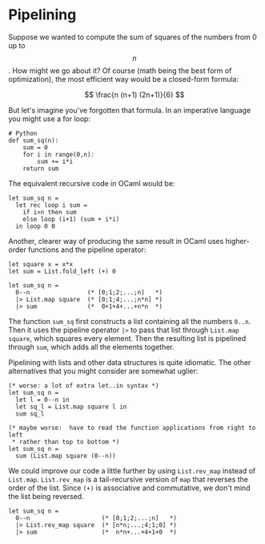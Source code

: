 # Pipelining

Suppose we wanted to compute the sum of squares of the numbers from 0 up to $$n$$.
How might we go about it?  Of course (math being the best form of optimization),
the most efficient way would be a closed-form formula: 

$$
\frac{n (n+1) (2n+1)}{6}
$$

But let's imagine you've forgotten that formula.
In an imperative language you might use a for loop:
```
# Python
def sum_sq(n):
	sum = 0
	for i in range(0,n):
		sum += i*i
	return sum
```
The equivalent recursive code in OCaml would be:
```
let sum_sq n =
  let rec loop i sum =
    if i>n then sum
    else loop (i+1) (sum + i*i)
  in loop 0 0
```

Another, clearer way of producing the same result in OCaml uses higher-order
functions and the pipeline operator:
```
let square x = x*x
let sum = List.fold_left (+) 0
       
let sum_sq n =
  0--n                (* [0;1;2;...;n]   *)
  |> List.map square  (* [0;1;4;...;n*n] *)
  |> sum              (*  0+1+4+...+n*n  *)
```
The function `sum_sq` first constructs a list containing all the numbers `0..n`.
Then it uses the pipeline operator `|>` to pass that list through `List.map square`,
which squares every element.  Then the resulting list is pipelined through
`sum`, which adds all the elements together. 

Pipelining with lists and other data structures is quite idiomatic.  The other
alternatives that you might consider are somewhat uglier:
```
(* worse: a lot of extra let..in syntax *)
let sum_sq n =
  let l = 0--n in
  let sq_l = List.map square l in
  sum sq_l
  
(* maybe worse:  have to read the function applications from right to left
 * rather than top to bottom *)
let sum_sq n =
  sum (List.map square (0--n))
```

We could improve our code a little further by using `List.rev_map` instead
of `List.map`.  `List.rev_map` is a tail-recursive version of `map` that
reverses the order of the list.  Since `(+)` is associative and commutative, we don't
mind the list being reversed.
```
let sum_sq n =
  0--n                    (* [0;1;2;...;n]   *)
  |> List.rev_map square  (* [n*n;...;4;1;0] *)
  |> sum                  (*  n*n+...+4+1+0  *)
```
